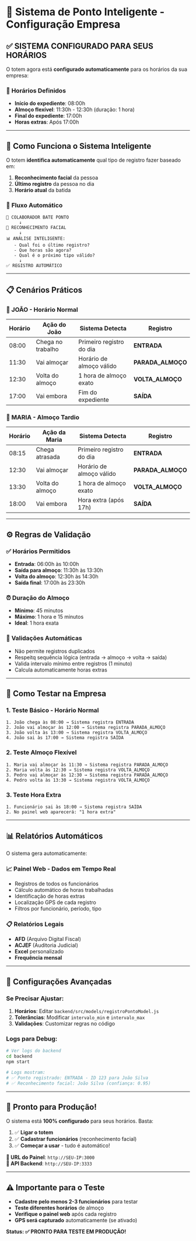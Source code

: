 # 🏢 Sistema de Ponto Inteligente - Configuração Empresa

## ✅ **SISTEMA CONFIGURADO PARA SEUS HORÁRIOS**

O totem agora está **configurado automaticamente** para os horários da sua empresa:

### 📅 **Horários Definidos**
- **Início do expediente**: 08:00h
- **Almoço flexível**: 11:30h - 12:30h (duração: 1 hora)
- **Final do expediente**: 17:00h
- **Horas extras**: Após 17:00h

---

## 🎯 **Como Funciona o Sistema Inteligente**

O totem **identifica automaticamente** qual tipo de registro fazer baseado em:
1. **Reconhecimento facial** da pessoa
2. **Último registro** da pessoa no dia
3. **Horário atual** da batida

### 🔄 **Fluxo Automático**

```
👤 COLABORADOR BATE PONTO
     ↓
🤖 RECONHECIMENTO FACIAL
     ↓
📊 ANÁLISE INTELIGENTE:
   - Qual foi o último registro?
   - Que horas são agora?
   - Qual é o próximo tipo válido?
     ↓
✅ REGISTRO AUTOMÁTICO
```

---

## 📋 **Cenários Práticos**

### **👤 JOÃO - Horário Normal**

| Horário | Ação do João | Sistema Detecta | Registro |
|---------|-------------|-----------------|----------|
| 08:00 | Chega no trabalho | Primeiro registro do dia | **ENTRADA** |
| 11:30 | Vai almoçar | Horário de almoço válido | **PARADA_ALMOÇO** |
| 12:30 | Volta do almoço | 1 hora de almoço exato | **VOLTA_ALMOÇO** |
| 17:00 | Vai embora | Fim do expediente | **SAÍDA** |

### **👤 MARIA - Almoço Tardio**

| Horário | Ação da Maria | Sistema Detecta | Registro |
|---------|--------------|-----------------|----------|
| 08:15 | Chega atrasada | Primeiro registro do dia | **ENTRADA** |
| 12:30 | Vai almoçar | Horário de almoço válido | **PARADA_ALMOÇO** |
| 13:30 | Volta do almoço | 1 hora de almoço exato | **VOLTA_ALMOÇO** |
| 18:00 | Vai embora | Hora extra (após 17h) | **SAÍDA** |

---

## ⚙️ **Regras de Validação**

### ✅ **Horários Permitidos**
- **Entrada**: 06:00h às 10:00h
- **Saída para almoço**: 11:30h às 13:30h
- **Volta do almoço**: 12:30h às 14:30h
- **Saída final**: 17:00h às 23:30h

### ⏰ **Duração do Almoço**
- **Mínimo**: 45 minutos
- **Máximo**: 1 hora e 15 minutos
- **Ideal**: 1 hora exata

### 🚫 **Validações Automáticas**
- Não permite registros duplicados
- Respeitq sequência lógica (entrada → almoço → volta → saída)
- Valida intervalo mínimo entre registros (1 minuto)
- Calcula automaticamente horas extras

---

## 🧪 **Como Testar na Empresa**

### **1. Teste Básico - Horário Normal**
```
1. João chega às 08:00 → Sistema registra ENTRADA
2. João vai almoçar às 12:00 → Sistema registra PARADA_ALMOÇO  
3. João volta às 13:00 → Sistema registra VOLTA_ALMOÇO
4. João sai às 17:00 → Sistema registra SAÍDA
```

### **2. Teste Almoço Flexível**
```
1. Maria vai almoçar às 11:30 → Sistema registra PARADA_ALMOÇO
2. Maria volta às 12:30 → Sistema registra VOLTA_ALMOÇO
3. Pedro vai almoçar às 12:30 → Sistema registra PARADA_ALMOÇO
4. Pedro volta às 13:30 → Sistema registra VOLTA_ALMOÇO
```

### **3. Teste Hora Extra**
```
1. Funcionário sai às 18:00 → Sistema registra SAÍDA
2. No painel web aparecerá: "1 hora extra"
```

---

## 📊 **Relatórios Automáticos**

O sistema gera automaticamente:

### **📈 Painel Web - Dados em Tempo Real**
- Registros de todos os funcionários
- Cálculo automático de horas trabalhadas
- Identificação de horas extras
- Localização GPS de cada registro
- Filtros por funcionário, período, tipo

### **📋 Relatórios Legais**
- **AFD** (Arquivo Digital Fiscal)
- **ACJEF** (Auditoria Judicial)
- **Excel** personalizado
- **Frequência mensal**

---

## 🔧 **Configurações Avançadas**

### **Se Precisar Ajustar:**

1. **Horários**: Editar `backend/src/models/registroPontoModel.js`
2. **Tolerâncias**: Modificar `intervalo_min` e `intervalo_max`
3. **Validações**: Customizar regras no código

### **Logs para Debug:**
```bash
# Ver logs do backend
cd backend
npm start

# Logs mostram:
# ✅ Ponto registrado: ENTRADA - ID 123 para João Silva
# ✅ Reconhecimento facial: João Silva (confiança: 0.95)
```

---

## 🚀 **Pronto para Produção!**

O sistema está **100% configurado** para seus horários. Basta:

1. ✅ **Ligar o totem** 
2. ✅ **Cadastrar funcionários** (reconhecimento facial)
3. ✅ **Começar a usar** - tudo é automático!

**📱 URL do Painel**: `http://SEU-IP:3000`  
**🔧 API Backend**: `http://SEU-IP:3333`

---

## ⚠️ **Importante para o Teste**

- **Cadastre pelo menos 2-3 funcionários** para testar
- **Teste diferentes horários** de almoço
- **Verifique o painel web** após cada registro
- **GPS será capturado** automaticamente (se ativado)

**Status: ✅ PRONTO PARA TESTE EM PRODUÇÃO!** 